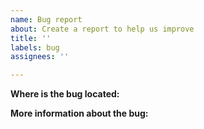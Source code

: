 ```yaml
---
name: Bug report
about: Create a report to help us improve
title: ''
labels: bug
assignees: ''

---
```


**Where is the bug located:**

**More information about the bug:**
